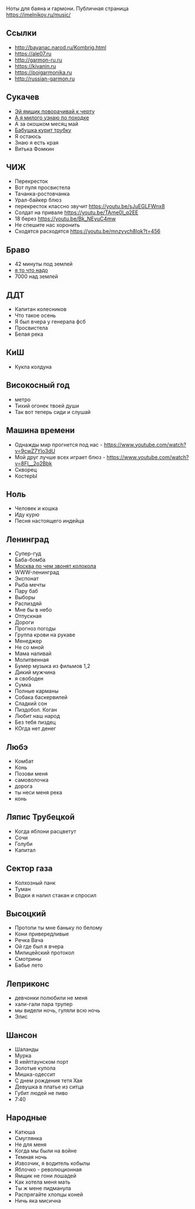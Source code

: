 Ноты для баяна и гармони.
Публичная страница https://imelnikov.ru/music/

## Ссылки
- http://bayanac.narod.ru/Kombrig.html
- https://ale07.ru
- http://garmon-ru.ru
- https://kivanin.ru
- https://poigarmonika.ru
- http://russian-garmon.ru

## Сукачев
- [Эй ямщик поворачивай к черту](content/сукачев/эй-ямщик.md)
- [А я милого узнаю по походке](content/сукачев/а-я-милого-узнаю-по-походке.md)
- А за окошком месяц май
- [Бабушка курит трубку](content/сукачев/бабушка-курит-трубку.md)
- Я остаюсь
- Знаю я есть края
- Витька Фомкин

## ЧИЖ
- Перекресток
- Вот пуля просвистела
- Тачанка-ростовчанка
- Урал-байкер блюз
- перекресток классно звучит https://youtu.be/sJuEGLFWnx8
- Солдат на привале https://youtu.be/TAme0I_q2EE
- 18 берез https://youtu.be/Bk_NEyuC4mw
- Не спешите нас хоронить
- Сходятся расходятся https://youtu.be/mnzyvch8lok?t=456

## Браво
- 42 минуты под землей
- [я то что надо](bravo/я-то-что-надо.md)
- 7000 над землей

## ДДТ
- Капитан колесников
- Что такое осень
- Я был вчера у генерала фсб
- Просвистела
- Белая река

## КиШ
- Кукла колдуна

## Високосный год
- метро
- Тихий огонек твоей души
- Так вот теперь сиди и слушай

## Машина времени
- Однажды мир прогнется под нас - https://www.youtube.com/watch?v=9cwZ7Ylo3dU
- Мой друг лучше всех играет блюз - https://www.youtube.com/watch?v=8FI__2o2Bbk
- Скворец
- КостерЫ

## Ноль
- Человек и кошка
- Иду курю
- Песня настоящего индейца

## Ленинград
- Супер-гуд
- Баба-бомба
- [Москва по чем звонят колокола](content/ленинград/москва.md)
- WWW-ленинград
- Экспонат
- Рыба мечты
- Пару баб
- Выборы
- Распиздяй
- Мне бы в небо
- Отпускная
- Дороги
- Прогноз погоды
- Группа крови на рукаве
- Менеджер
- Не со мной
- Мама наливай
- Молитвенная
- Бумер музыка из фильмов 1,2
- Дикий мужчина
- я свободен
- Сумка
- Полные карманы
- Собака баскервилей
- Сладкий сон
- Пиздобол. Коган
- Любит наш народ
- Без тебя пиздец
- КОгда нет денег

## Любэ
- Комбат
- Конь
- Позови меня
- самоволочка
- дорога
- ты неси меня река
- конь

## Ляпис Трубецкой
- Когда яблони расцветут
- Сочи 
- Голуби 
- Капитал

## Сектор газа
- Колхозный панк 
- Туман 
- Водки я налил стакан и спросил

## Высоцкий
- Протопи ты мне баньку по белому
- Кони привередливые
- Речка Вача
- Ой где был я вчера
- Милицейский протокол
- Смотрины
- Бабье лето

## Леприконс
- девчонки полюбили не меня
- хали-гали пара трупер
- мы видели ночь, гуляли всю ночь
- Элис

## Шансон
- Шаланды
- Мурка
- В кейптаунском порт
- Золотые купола
- Мишка-одессит
- С днем рождения тетя Хая
- Девушка в платье из ситца
- Губит людей не пиво
- 7:40

## Народные
- Катюша
- Смуглянка
- Не для меня
- Когда мы были на войне
- Темная ночь
- Извозчик, я водитель кобылы
- Яблочко - революционная
- Ямщик не гони лошадей
- Как хотела меня мать
- Ты ж мене пидманула
- Распрягайте хлопцы коней
- Ничь яка мисична
